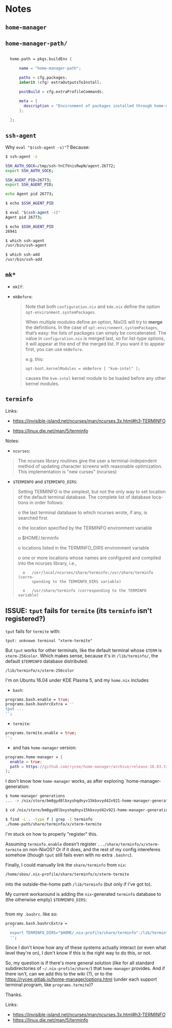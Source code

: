 # Notes

## `home-manager`

## `home-manager-path/`



```nix

  home.path = pkgs.buildEnv {

      name = "home-manager-path";

      paths = cfg.packages;
      inherit (cfg) extraOutputsToInstall;

      postBuild = cfg.extraProfileCommands;

      meta = {
        description = "Environment of packages installed through home-manager";
      };
  
  };
```

## `ssh-agent`

Why `eval "$(ssh-agent -s)"`? Because:

```sh
$ ssh-agent -s

SSH_AUTH_SOCK=/tmp/ssh-YnCfVnisRwpN/agent.26772; 
export SSH_AUTH_SOCK;

SSH_AGENT_PID=26773; 
export SSH_AGENT_PID;

echo Agent pid 26773;
```

```sh
$ echo $SSH_AGENT_PID

$ eval "$(ssh-agent -s)"
Agent pid 26773;

$ echo $SSH_AGENT_PID
26941
```

```sh
$ which ssh-agent 
/usr/bin/ssh-agent

$ which ssh-add
/usr/bin/ssh-add
```

## `mk*`

* `mkIf`:

* `mkBefore`:

  > Note that both `configuration.nix` and `kde.nix` define the option
  > `opt-environment.systemPackages`. 
  > 
  > When multiple modules define an option, 
  > NixOS will try to **merge** the
  > definitions. In the case of `opt-environment.systemPackages`,
  > that’s easy: the lists of packages can simply be concatenated. The value in
  > `configuration.nix` is merged last, so for list-type
  > options, it will appear at the end of the merged list. If you want it to
  > appear first, you can use `mkBefore`.
  > 
  >  e.g. this:
  > 
  >   `opt-boot.kernelModules = mkBefore [ "kvm-intel" ];`
  > 
  > causes the `kvm-intel` kernel module to be loaded
  > before any other kernel modules.
  > 

## `terminfo`

Links:

* <https://invisible-island.net/ncurses/man/ncurses.3x.html#h3-TERMINFO>

* <https://linux.die.net/man/5/terminfo>

Notes:

* `ncurses`:

> The  ncurses  library  routines  give  the  user a terminal-independent
>       method of updating  character  screens  with  reasonable  optimization.
>       This  implementation  is  "new  curses"  (ncurses)

* `$TERMINFO` and `$TERMINFO_DIRS`:

> Setting TERMINFO is the simplest, but not the only way to set  location
> of  the default terminal database.  The complete list of database loca-
> tions in order follows:
> 
>    o   the last terminal database to which ncurses wrote,  if  any,  is
>        searched first
> 
>    o   the location specified by the TERMINFO environment variable
> 
>    o   $HOME/.terminfo
> 
>    o   locations listed in the TERMINFO_DIRS environment variable
> 
>    o   one  or  more  locations whose names are configured and compiled
>        into the ncurses library, i.e.,
> 
>       o   /usr/local/ncurses/share/terminfo:/usr/share/terminfo (corre-
>           sponding to the TERMINFO_DIRS variable)
> 
>       o   /usr/share/terminfo (corresponding to the TERMINFO variable)
> 

## ISSUE: `tput` fails for `termite` (its `terminfo` isn't registered?)

`tput` fails for `termite` with:

```
tput: unknown terminal "xterm-termite"
```

But `tput` works for other terminals, like the default terminal whose `$TERM` is `xterm-256color`. Which makes sense, because it's in `/lib/terminfo/`, the default `$TERMINFO` database distributed:

```
/lib/terminfo/x/xterm-256color
```

I'm on Ubuntu 16.04 under KDE Plasma 5, and my `home.nix` includes

* `bash`:

```nix
programs.bash.enable = true;
programs.bash.bashrcExtra = ''
tput ...
'';
```

* `termite`:

```nix
programs.termite.enable = true;
'';
```

* and has `home-manager` version:

```nix
programs.home-manager = {
  enable = true;
  path = https://github.com/rycee/home-manager/archive/release-18.03.tar.gz;
};
```

I don't know how `home-manager` works, as after exploring `home-manager-generation:

```sh
$ home-manager generations
... -> /nix/store/bm8gyd8lbxyshqdnyv15kbxvyd42v921-home-manager-generation

$ cd /nix/store/bm8gyd8lbxyshqdnyv15kbxvyd42v921-home-manager-generation

$ find -L . -type f | grep -I terminfo
./home-path/share/terminfo/x/xterm-termite
```

I'm stuck on how to properly "register" this. 

Assuming `terminfo.enable` doesn't register `.../share/terminfo/x/xterm-termite` on non-NixOS? Or if it does, and the rest of my config intereferes somehow (though `tput` still fails even with no extra `.bashrc`).

Finally, I could manually link the `share/terminfo` from `nix`:

```sh
/home/sboo/.nix-profile/share/terminfo/x/xterm-termite
```

into the outside-the-home path `/lib/terminfo` (but only if I've got to).

My current workaround is adding the `nix`-generated `terminfo` database to (the otherwise empty) `$TERMINFO_DIRS`:

```nix

```

from my `.bashrc`. like so:

```nix
programs.bash.bashrcExtra =
  ''
  export TERMINFO_DIRS="$HOME/.nix-profile/share/terminfo":/lib/terminfo
  '';
```

Since I don't know how any of these systems actually interact (or even what level they're on), I don't know if this is the right way to do this, or not. 

So, my question is if there's more general solution (like for all standard subdirectories of  `~/.nix-profile/share/`) that `home-manager` provides. And if there isn't, can we add this to the wiki (?), or to the <https://rycee.gitlab.io/home-manager/options.html> (under each support terminal program, like `programs.termite`)?

Thanks.

Links:

* <https://invisible-island.net/ncurses/man/ncurses.3x.html#h3-TERMINFO>
* <https://linux.die.net/man/5/terminfo>

## 

